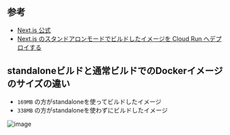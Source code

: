 ## 参考

- [Next.js 公式](https://nextjs.org/docs/advanced-features/output-file-tracing#automatically-copying-traced-files)
- [Next.js のスタンドアロンモードでビルドしたイメージを Cloud Run へデプロイする](https://zenn.dev/team_zenn/articles/nextjs-standalone-mode-cloudrun)


## standaloneビルドと通常ビルドでのDockerイメージのサイズの違い

- `169MB` の方がstandaloneを使ってビルドしたイメージ
- `338MB` の方がstandaloneを使わずにビルドしたイメージ

![image](https://user-images.githubusercontent.com/43132642/196324221-6ee5c10b-2e58-42fd-8b69-86006bd06344.png)
